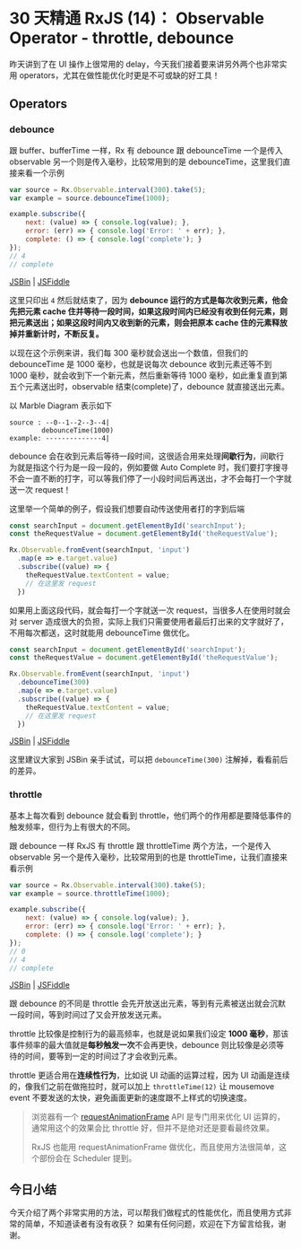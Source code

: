 # 30 天精通 RxJS \(14\)： Observable Operator - throttle, debounce

昨天讲到了在 UI 操作上很常用的 delay，今天我们接着要来讲另外两个也非常实用 operators，尤其在做性能优化时更是不可或缺的好工具！

## Operators

### debounce

跟 buffer、bufferTime 一样，Rx 有 debounce 跟 debounceTime 一个是传入 observable 另一个则是传入毫秒，比较常用到的是 debounceTime，这里我们直接来看一个示例

```javascript
var source = Rx.Observable.interval(300).take(5);
var example = source.debounceTime(1000);

example.subscribe({
    next: (value) => { console.log(value); },
    error: (err) => { console.log('Error: ' + err); },
    complete: () => { console.log('complete'); }
});
// 4
// complete
```

[JSBin](https://jsbin.com/nemepo/5/edit?js,console) \| [JSFiddle](https://jsfiddle.net/s6323859/kqwk0yvp/1/)

这里只印出 `4` 然后就结束了，因为 **debounce 运行的方式是每次收到元素，他会先把元素 cache 住并等待一段时间，如果这段时间内已经没有收到任何元素，则把元素送出；如果这段时间内又收到新的元素，则会把原本 cache 住的元素释放掉并重新计时，不断反复。**

以现在这个示例来讲，我们每 300 毫秒就会送出一个数值，但我们的 debounceTime 是 1000 毫秒，也就是说每次 debounce 收到元素还等不到 1000 毫秒，就会收到下一个新元素，然后重新等待 1000 毫秒，如此重复直到第五个元素送出时，observable 结束\(complete\)了，debounce 就直接送出元素。

以 Marble Diagram 表示如下

```text
source : --0--1--2--3--4|
        debounceTime(1000)
example: --------------4|
```

debounce 会在收到元素后等待一段时间，这很适合用来处理**间歇行为**，间歇行为就是指这个行为是一段一段的，例如要做 Auto Complete 时，我们要打字搜寻不会一直不断的打字，可以等我们停了一小段时间后再送出，才不会每打一个字就送一次 request！

这里举一个简单的例子，假设我们想要自动传送使用者打的字到后端

```javascript
const searchInput = document.getElementById('searchInput');
const theRequestValue = document.getElementById('theRequestValue');

Rx.Observable.fromEvent(searchInput, 'input')
  .map(e => e.target.value)
  .subscribe((value) => {
    theRequestValue.textContent = value;
    // 在这里发 request
  })
```

如果用上面这段代码，就会每打一个字就送一次 request，当很多人在使用时就会对 server 造成很大的负担，实际上我们只需要使用者最后打出来的文字就好了，不用每次都送，这时就能用 debounceTime 做优化。

```javascript
const searchInput = document.getElementById('searchInput');
const theRequestValue = document.getElementById('theRequestValue');

Rx.Observable.fromEvent(searchInput, 'input')
  .debounceTime(300)
  .map(e => e.target.value)
  .subscribe((value) => {
    theRequestValue.textContent = value;
    // 在这里发 request
  })
```

[JSBin](https://jsbin.com/nemepo/2/edit?js,output) \| [JSFiddle](https://jsfiddle.net/s6323859/kqwk0yvp/2/)

这里建议大家到 JSBin 亲手试试，可以把 `debounceTime(300)` 注解掉，看看前后的差异。

### throttle

基本上每次看到 debounce 就会看到 throttle，他们两个的作用都是要降低事件的触发频率，但行为上有很大的不同。

跟 debounce 一样 RxJS 有 throttle 跟 throttleTime 两个方法，一个是传入 observable 另一个是传入毫秒，比较常用到的也是 throttleTime，让我们直接来看示例

```javascript
var source = Rx.Observable.interval(300).take(5);
var example = source.throttleTime(1000);

example.subscribe({
    next: (value) => { console.log(value); },
    error: (err) => { console.log('Error: ' + err); },
    complete: () => { console.log('complete'); }
});
// 0
// 4
// complete
```

[JSBin](https://jsbin.com/nemepo/6/edit?js,console) \| [JSFiddle](https://jsfiddle.net/s6323859/kqwk0yvp/)

跟 debounce 的不同是 throttle 会先开放送出元素，等到有元素被送出就会沉默一段时间，等到时间过了又会开放发送元素。

throttle 比较像是控制行为的最高频率，也就是说如果我们设定 **1000 毫秒**，那该事件频率的最大值就是**每秒触发一次**不会再更快，debounce 则比较像是必须等待的时间，要等到一定的时间过了才会收到元素。

throttle 更适合用在**连续性行为**，比如说 UI 动画的运算过程，因为 UI 动画是连续的，像我们之前在做拖拉时，就可以加上 `throttleTime(12)` 让 mousemove event 不要发送的太快，避免画面更新的速度跟不上样式的切换速度。

> 浏览器有一个 [requestAnimationFrame](https://developer.mozilla.org/zh-TW/docs/Web/API/Window.requestAnimationFrame) API 是专门用来优化 UI 运算的，通常用这个的效果会比 throttle 好，但并不是绝对还是要看最终效果。
>
> RxJS 也能用 requestAnimationFrame 做优化，而且使用方法很简单，这个部份会在 Scheduler 提到。

## 今日小结

今天介绍了两个非常实用的方法，可以帮我们做程式的性能优化，而且使用方式非常的简单，不知道读者有没有收获？ 如果有任何问题，欢迎在下方留言给我，谢谢。

